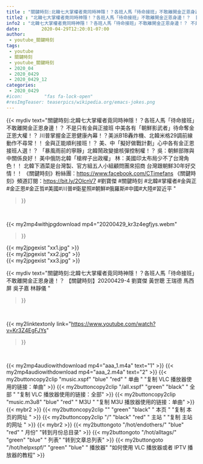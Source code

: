 ```yaml
---
title : "關鍵時刻:北韓七大掌權者竟同時神隱！？各班人馬「待命接班」不敢離開金正恩身邊！？ 【關鍵時刻】20200429-4 劉寶傑 黃世聰 王瑞德 馬西屏 吳子嘉 林靜儀 "
title2 : "北韓七大掌權者竟同時神隱！？各班人馬「待命接班」不敢離開金正恩身邊！？ 【關鍵時刻】20200429-4 劉寶傑 黃世聰 王瑞德 馬西屏 吳子嘉 林靜儀 "
info2 : "北韓七大掌權者竟同時神隱！？各班人馬「待命接班」不敢離開金正恩身邊！？ 不是只有金與正接班 中美各有「朝鮮影武者」待命奪金正恩大權！？ 川普掌握金正恩健康內幕！？美派B1B轟炸機、北韓米格29調前線動作不尋常！！ 金與正能順利接班！？ 美、中「擬好做戰計劃」心中各有金正恩接班人選！？ 「暴風雨前的寧靜」北韓鬧政變搶核彈控制權！？ 吳：朝鮮部隊與中關係良好！ 美中俄防北韓「槍桿子出政權」 林：美國印太布局少不了台灣角色！！ 北韓下酒菜是台灣製、官方組五人小組顧問團來招商 台灣跟朝鮮30年好交情！！  《關鍵時刻》粉絲團：https://www.facebook.com/CTimefans 《關鍵時刻》頻道訂閱：https://bit.ly/2OlcnV7  #劉寶傑 #關鍵時刻 #北韓#掌權者#金與正#金正恩#金正哲#美國#川普#衛星照#朝鮮#俄羅斯#中國#大陸#習近平 "
date:        2020-04-29T12:20:01-07:00
author:
 - youtube_關鍵時刻
tags:
 - youtube
 - 關鍵時刻
 - youtube_關鍵時刻
 - 2020_04
 - 2020_0429
 - 2020_0429_12
categories:
 - 2020_0429
#icon:        "fas fa-lock-open"
#resImgTeaser: teaserpics/wikipedia.org/emacs-jokes.png
---
```


{{< mydiv text="關鍵時刻:北韓七大掌權者竟同時神隱！？各班人馬「待命接班」不敢離開金正恩身邊！？ 不是只有金與正接班 中美各有「朝鮮影武者」待命奪金正恩大權！？ 川普掌握金正恩健康內幕！？美派B1B轟炸機、北韓米格29調前線動作不尋常！！ 金與正能順利接班！？ 美、中「擬好做戰計劃」心中各有金正恩接班人選！？ 「暴風雨前的寧靜」北韓鬧政變搶核彈控制權！？ 吳：朝鮮部隊與中關係良好！ 美中俄防北韓「槍桿子出政權」 林：美國印太布局少不了台灣角色！！ 北韓下酒菜是台灣製、官方組五人小組顧問團來招商 台灣跟朝鮮30年好交情！！  《關鍵時刻》粉絲團：https://www.facebook.com/CTimefans 《關鍵時刻》頻道訂閱：https://bit.ly/2OlcnV7  #劉寶傑 #關鍵時刻 #北韓#掌權者#金與正#金正恩#金正哲#美國#川普#衛星照#朝鮮#俄羅斯#中國#大陸#習近平 "
>}}
<br>


{{< my2mp4withjpgdownload mp4="20200429_kr3z4egfjys.webm"
>}}

{{< my2jpgexist "xx1.jpg" >}}<br>
{{< my2jpgexist "xx2.jpg" >}}<br>
{{< my2jpgexist "xx3.jpg" >}}<br>



{{< mydiv text="關鍵時刻:北韓七大掌權者竟同時神隱！？各班人馬「待命接班」不敢離開金正恩身邊！？ 【關鍵時刻】20200429-4 劉寶傑 黃世聰 王瑞德 馬西屏 吳子嘉 林靜儀 "
>}}
<br>

{{< my2linktextonly link="https://www.youtube.com/watch?v=Kr3Z4EgFJYs"
>}}


<br>

{{< my2mp4audiowithdownload mp4="aaa_1.m4a"    text="1" >}}
{{< my2mp4audiowithdownload mp4="aaa_2.m4a"    text="2" >}}
{{< my2buttoncopy2clip "music.xspf"        "blue"   "red"    " 单曲 "  "复制 VLC 播放器使用的链接：单曲" >}} {{< my2buttoncopy2clip "/all.xspf"         "green"  "black"  " 全部 "  "复制 VLC 播放器使用的链接：全部" >}} {{< my2buttoncopy2clip "music.m3u8"        "blue"   "red"    " M3U  "    "复制 M3U 播放器使用的链接：单曲" >}} {{< mybr2 >}} {{< my2buttoncopy2clip ""                  "green"  "black"  " 本页 "    "复制 本页的网址 " >}} {{< my2buttoncopy2clip "/"                 "black"  "red"    " 主站 "    "复制 主站的网址 " >}} {{< mybr2 >}} {{< my2buttongoto      "/hot/endothers/"   "blue"   "red"    " 月份"   "转到月份总目录" >}} {{< my2buttongoto      "/hot/alltags/"     "green"  "blue"   " 列表"   "转到文章总列表" >}} {{< my2buttongoto      "/hot/helpxspf/"    "green"  "blue"   " 播放器" "如何使用 VLC 播放器或者 IPTV 播放器的教程" >}} 
